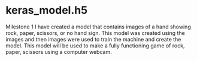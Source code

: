 # keras_model.h5
Milestone 1
I have created a model that contains images of a hand showing rock, paper, scissors, or no hand sign. This model was created using the images and then images were used to train the machine and create the model. This model will be used to make a fully functioning game of rock, paper, scissors using a computer webcam.
